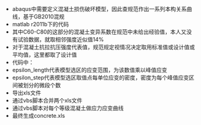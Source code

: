 - abaqus中需要定义混凝土损伤破坏模型，因此查规范作出一系列本构关系曲线，基于GB2010混规
- matlab r2011b下的代码
- 其中C60-C80的这部分的混凝土变异系数在规范中未给出经验值，本人又没有试验数据，就取相邻强度近似值14%
- 对于混凝土抗拉抗压强度代表值，规范规定视情况决定取用标准值或设计值或平均值，这里都取了设计值
- 代码中：
- epsilon\_length代表模型选区的应变范围，为该数值乘以峰值应变
- epsilon\_step代表模型选区取值点每单位应变的密度，密度为每个峰值应变区间被划分的微段个数
- 导出xls文件
- 通过vbs脚本合并两个xls文件
- 通过vbs脚本对每个等级混凝土做应力应变曲线
- 最终生成concrete.xls
